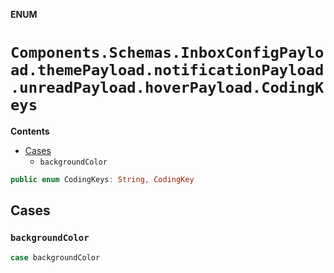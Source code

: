 **ENUM**

# `Components.Schemas.InboxConfigPayload.themePayload.notificationPayload.unreadPayload.hoverPayload.CodingKeys`

**Contents**

- [Cases](#cases)
  - `backgroundColor`

```swift
public enum CodingKeys: String, CodingKey
```

## Cases
### `backgroundColor`

```swift
case backgroundColor
```

